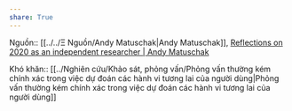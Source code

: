 ```yaml
---
share: True
---
```

Nguồn:: [[../../Ξ Nguồn/Andy Matuschak|Andy Matuschak]], [Reflections on 2020 as an independent researcher | Andy Matuschak](https://andymatuschak.org/2020/)

Khó khăn:: [[../Nghiên cứu/Khảo sát, phỏng vấn/Phỏng vấn thường kém chính xác trong việc dự đoán các hành vi tương lai của người dùng|Phỏng vấn thường kém chính xác trong việc dự đoán các hành vi tương lai của người dùng]]

